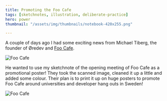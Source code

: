 ```yaml
---
title: Promoting the Foo Cafe
tags: [sketchnotes, illustration, deliberate-practice]
hero: power
thumbnail: "/assets/img/thumbnails/notebook-420x255.png"

---
```


A couple of days ago I had some exciting news from Michael Tiberg, the founder of Øredev and
<a href="http://www.foocafe.org">Foo Cafe</a>.

<img src="/assets/img/posts/foo-cafe-pr/foo-cafe-site.jpg" class="u-max-full-width" alt="Foo Cafe" />

He wanted to use my sketchnote of the opening meeting of Foo Cafe as a promotional poster! They
took the scanned image, cleaned it up a little and added some colour. Their plan is to print it
up on huge posters to promote Foo Cafe around universities and developer hang outs in Sweden!

![Foo Cafe](/assets/img/posts/foo-cafe-pr/foo-cafe-tiberg-colour.jpg)
